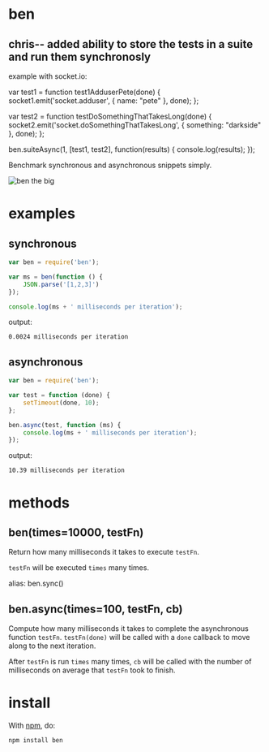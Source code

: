
ben
===

chris-- added ability to store the tests in a suite and run them synchronosly
-------

example with socket.io:

var test1 = function test1AdduserPete(done) {
    socket1.emit('socket.adduser', {
      name: "pete"
    }, done);
  };

var test2 = function testDoSomethingThatTakesLong(done) {
	socket2.emit('socket.doSomethingThatTakesLong', {
		something: "darkside"
	}, done);
};

ben.suiteAsync(1, [test1, test2], function(results) {
  console.log(results);
});


Benchmark synchronous and asynchronous snippets simply.

![ben the big](http://substack.net/images/ben.png)

examples
========

synchronous
-----------

````javascript
var ben = require('ben');

var ms = ben(function () {
    JSON.parse('[1,2,3]')
});

console.log(ms + ' milliseconds per iteration');
````

output:

    0.0024 milliseconds per iteration

asynchronous
------------

````javascript
var ben = require('ben');

var test = function (done) {
    setTimeout(done, 10);
};

ben.async(test, function (ms) {
    console.log(ms + ' milliseconds per iteration');
});
````

output:

    10.39 milliseconds per iteration

methods
=======

ben(times=10000, testFn)
------------------------

Return how many milliseconds it takes to execute `testFn`.

`testFn` will be executed `times` many times.

alias: ben.sync()

ben.async(times=100, testFn, cb)
--------------------------------

Compute how many milliseconds it takes to complete the asynchronous function
`testFn`. `testFn(done)` will be called with a `done` callback to move along to
the next iteration.

After `testFn` is run `times` many times, `cb` will be called with the number of
milliseconds on average that `testFn` took to finish.

install
=======

With [npm](http://npmjs.org), do:

    npm install ben
